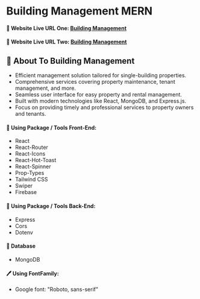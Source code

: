 # Building Management MERN

#### 🔗 Website Live URL One: [Building Management](https://building-management-2241.surge.sh/)

#### 🔗 Website Live URL Two: [Building Management](https://sparkly-haupia-877131.netlify.app/)

<!-- #### 📢 Admin User Email: user.admin201@gmail.com -->

<!-- #### 📢 Admin User Password: 123456 -->

## 📇 About To Building Management

- Efficient management solution tailored for single-building properties.
- Comprehensive services covering property maintenance, tenant management, and more.
- Seamless user interface for easy property and rental management.
- Built with modern technologies like React, MongoDB, and Express.js.
- Focus on providing timely and professional services to property owners and tenants.

#### 🧰 Using Package / Tools Front-End:

- React
- React-Router
- React-Icons
- React-Hot-Toast
- React-Spinner
- Prop-Types
- Tailwind CSS
- Swiper
- Firebase

#### 🧰 Using Package / Tools Back-End:

- Express
- Cors
- Dotenv

#### 💽 Database

- MongoDB

#### 🖊️ Using FontFamily:

- Google font: "Roboto, sans-serif"
